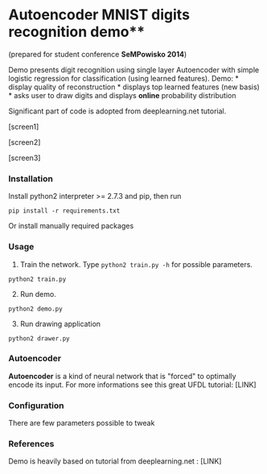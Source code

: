 # Autoencoder MNIST digits recognition demo**
(prepared for student conference **SeMPowisko 2014**)

Demo presents digit recognition using single layer Autoencoder with simple logistic regression for classification
(using learned features). Demo:
    * display quality of reconstruction
    * displays top learned features (new basis)
    * asks user to draw digits and displays **online** probability distribution

Significant part of code is adopted from deeplearning.net tutorial.

[screen1]

[screen2]

[screen3]

### Installation

Install python2 interpreter >= 2.7.3 and pip, then run

`pip install -r requirements.txt`

Or install manually required packages

### Usage

1. Train the network. Type `python2 train.py -h` for possible parameters.

`python2 train.py`

2. Run demo.

`python2 demo.py`

3. Run drawing application

`python2 drawer.py`

### Autoencoder

**Autoencoder** is a kind of neural network that is "forced" to optimally encode its input.
For more informations see this great UFDL tutorial: [LINK]


### Configuration

There are few parameters possible to tweak

### References

Demo is heavily based on tutorial from deeplearning.net : [LINK]